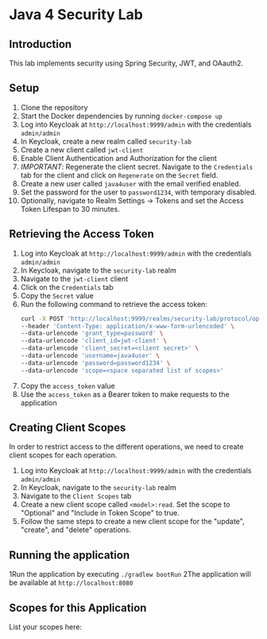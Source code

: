 # Java 4 Security Lab

## Introduction
This lab implements security using Spring Security, JWT, and OAauth2.

## Setup
1. Clone the repository
2. Start the Docker dependencies by running `docker-compose up`
3. Log into Keycloak at `http://localhost:9999/admin` with the credentials `admin/admin`
4. In Keycloak, create a new realm called `security-lab`
5. Create a new client called `jwt-client`
6. Enable Client Authentication and Authorization for the client
7. *IMPORTANT*: Regenerate the client secret. Navigate to the `Credentials` tab for the client and click on `Regenerate` on the `Secret` field.
8. Create a new user called `java4user` with the email verified enabled.
9. Set the password for the user to `password1234`, with temporary disabled.
10. Optionally, navigate to Realm Settings -> Tokens and set the Access Token Lifespan to 30 minutes.

## Retrieving the Access Token
1. Log into Keycloak at `http://localhost:9999/admin` with the credentials `admin/admin`
2. In Keycloak, navigate to the `security-lab` realm
3. Navigate to the `jwt-client` client
4. Click on the `Credentials` tab
5. Copy the `Secret` value
6. Run the following command to retrieve the access token:
    ```bash
    curl -X POST 'http://localhost:9999/realms/security-lab/protocol/openid-connect/token' \
    --header 'Content-Type: application/x-www-form-urlencoded' \
    --data-urlencode 'grant_type=password' \
    --data-urlencode 'client_id=jwt-client' \
    --data-urlencode 'client_secret=<client secret>' \
    --data-urlencode 'username=java4user' \
    --data-urlencode 'password=password1234' \
    --data-urlencode 'scope=<space separated list of scopes>'
    ```
7. Copy the `access_token` value
8. Use the `access_token` as a Bearer token to make requests to the application

## Creating Client Scopes
In order to restrict access to the different operations, we need to create client scopes for each operation.
1. Log into Keycloak at `http://localhost:9999/admin` with the credentials `admin/admin`
2. In Keycloak, navigate to the `security-lab` realm
3. Navigate to the `Client Scopes` tab
4. Create a new client scope called `<model>:read`. Set the scope to "Optional" and "Include in Token Scope" to true.
5. Follow the same steps to create a new client scope for the "update", "create", and "delete" operations.

## Running the application
1Run the application by executing `./gradlew bootRun`
2The application will be available at `http://localhost:8080`

## Scopes for this Application
List your scopes here: